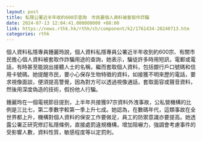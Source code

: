 ```yaml
---
layout: post
title: 私隱公署近半年收約600宗查詢　市民憂個人資料被套取作詐騙
date: 2024-07-13 12:04:41.000000000 +08:00
link: https://news.rthk.hk/rthk/ch/component/k2/1761434-20240713.htm
categories: rthk
---
```


個人資料私隱專員鍾麗玲說，個人資料私隱專員公署近半年收到約600宗、有關市民擔心個人資料被套取作詐騙用途的查詢，她表示，騙徒許多時用短訊，電郵或電話，有時甚至能說出接聽人士的名稱，繼而套取個人資料，包括銀行戶口號碼和信用卡號碼。她提醒市民，要小心保存生物特徵的資料，如接獲不明來歷的電話，要求視像面談，便須提高警覺，因為對方可以透過視像通話，套取面容或聲音資料，然後用深度偽造的技術，假扮他人行騙。

鍾麗玲在一個電視節目提到，上半年共接獲97宗資料外洩事故，公私營機構的比例是三比七，第二季數字較第一季上升七成。她認為，在數碼年代，這類事故在全世界都上升，機構對個人資料的保安工作要做足，員工的防禦意識亦要提高。她透露公署正研究修訂私隱條例，直接處罰違規機構，增加阻嚇力，強調會考慮事件的受影響人數，資料性質，敏感程度等以定罰則。
